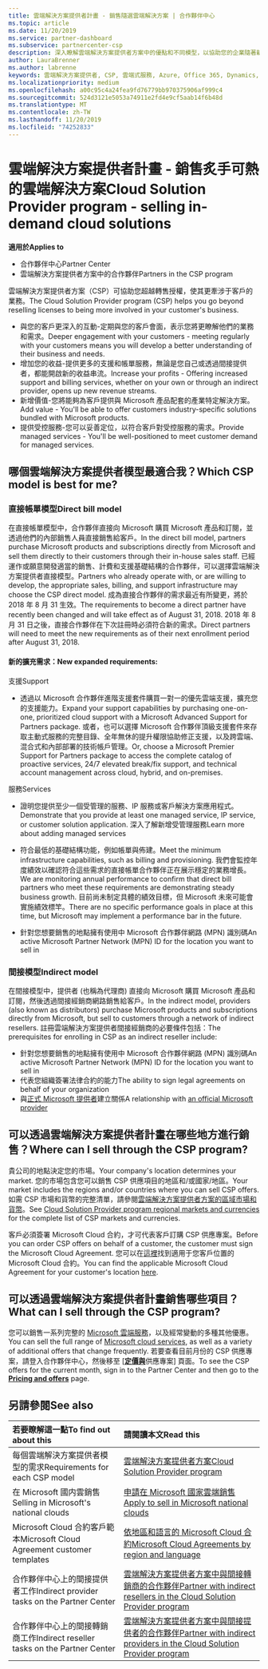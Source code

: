 ```yaml
---
title: 雲端解決方案提供者計畫 - 銷售隨選雲端解決方案 | 合作夥伴中心
ms.topic: article
ms.date: 11/20/2019
ms.service: partner-dashboard
ms.subservice: partnercenter-csp
description: 深入瞭解雲端解決方案提供者方案中的優點和不同模型，以協助您的企業隨著新客戶和新的專長成長。
author: LauraBrenner
ms.author: labrenne
keywords: 雲端解決方案提供者, CSP, 雲端式服務, Azure, Office 365, Dynamics, 雲端解決方案提供者合作夥伴, 過雲端解決方案提供者銷售, 直接合作夥伴, 間接雲端解決方案提供者合作夥伴, 間接雲端解決方案提供者經銷商, 直接雲端解決方案提供者, 間接雲端解決方案提供者, 直接模型, 間接模型, 間接經銷商, 間接提供者, 提供者, 散發者, 雲端解決方案提供者計畫
ms.localizationpriority: medium
ms.openlocfilehash: a00c95c4a24fea9fd76779bb970375906af999c4
ms.sourcegitcommit: 524d3121e5053a74911e2fd4e9cf5aab14f6b48d
ms.translationtype: MT
ms.contentlocale: zh-TW
ms.lasthandoff: 11/20/2019
ms.locfileid: "74252833"
---
```

# <a name="cloud-solution-provider-program---selling-in-demand-cloud-solutions"></a><span data-ttu-id="5f363-104">雲端解決方案提供者計畫 - 銷售炙手可熱的雲端解決方案</span><span class="sxs-lookup"><span data-stu-id="5f363-104">Cloud Solution Provider program - selling in-demand cloud solutions</span></span> 

<span data-ttu-id="5f363-105">**適用於**</span><span class="sxs-lookup"><span data-stu-id="5f363-105">**Applies to**</span></span>

- <span data-ttu-id="5f363-106">合作夥伴中心</span><span class="sxs-lookup"><span data-stu-id="5f363-106">Partner Center</span></span>
- <span data-ttu-id="5f363-107">雲端解決方案提供者方案中的合作夥伴</span><span class="sxs-lookup"><span data-stu-id="5f363-107">Partners in the CSP program</span></span>

<span data-ttu-id="5f363-108">雲端解決方案提供者方案（CSP）可協助您超越轉售授權，使其更牽涉于客戶的業務。</span><span class="sxs-lookup"><span data-stu-id="5f363-108">The Cloud Solution Provider program (CSP) helps you go beyond reselling licenses to being more involved in your customer's business.</span></span>
 
- <span data-ttu-id="5f363-109">與您的客戶更深入的互動-定期與您的客戶會面，表示您將更瞭解他們的業務和需求。</span><span class="sxs-lookup"><span data-stu-id="5f363-109">Deeper engagement with your customers - meeting regularly with your customers means you will develop a better understanding of their business and needs.</span></span>
- <span data-ttu-id="5f363-110">增加您的收益-提供更多的支援和帳單服務，無論是您自己或透過間接提供者，都能開啟新的收益串流。</span><span class="sxs-lookup"><span data-stu-id="5f363-110">Increase your profits - Offering increased support and billing services, whether on your own or through an indirect provider, opens up new revenue streams.</span></span>  
- <span data-ttu-id="5f363-111">新增價值-您將能夠為客戶提供與 Microsoft 產品配套的產業特定解決方案。</span><span class="sxs-lookup"><span data-stu-id="5f363-111">Add value - You'll be able to offer customers industry-specific solutions bundled with Microsoft products.</span></span>
- <span data-ttu-id="5f363-112">提供受控服務-您可以妥善定位，以符合客戶對受控服務的需求。</span><span class="sxs-lookup"><span data-stu-id="5f363-112">Provide managed services - You'll be well-positioned to meet customer demand for managed services.</span></span> 

## <a name="which-csp-model-is-best-for-me"></a><span data-ttu-id="5f363-113">哪個雲端解決方案提供者模型最適合我？</span><span class="sxs-lookup"><span data-stu-id="5f363-113">Which CSP model is best for me?</span></span>

### <a name="direct-bill-model"></a><span data-ttu-id="5f363-114">直接帳單模型</span><span class="sxs-lookup"><span data-stu-id="5f363-114">Direct bill model</span></span>

 <span data-ttu-id="5f363-115">在直接帳單模型中，合作夥伴直接向 Microsoft 購買 Microsoft 產品和訂閱，並透過他們的內部銷售人員直接銷售給客戶。</span><span class="sxs-lookup"><span data-stu-id="5f363-115">In the direct bill model, partners purchase Microsoft products and subscriptions directly from Microsoft and sell them directly to their customers through their in-house sales staff.</span></span> <span data-ttu-id="5f363-116">已經運作或願意開發適當的銷售、計費和支援基礎結構的合作夥伴，可以選擇雲端解決方案提供者直接模型。</span><span class="sxs-lookup"><span data-stu-id="5f363-116">Partners who already operate with, or are willing to develop, the appropriate sales, billing, and support infrastructure may choose the CSP direct model.</span></span> <span data-ttu-id="5f363-117">成為直接合作夥伴的需求最近有所變更，將於 2018 年 8 月 31 生效。</span><span class="sxs-lookup"><span data-stu-id="5f363-117">The requirements to become a direct partner have recently been changed and will take effect as of August 31, 2018.</span></span> <span data-ttu-id="5f363-118">2018 年 8 月 31 日之後，直接合作夥伴在下次註冊時必須符合新的需求。</span><span class="sxs-lookup"><span data-stu-id="5f363-118">Direct partners will need to meet the new requirements as of their next enrollment period after August 31, 2018.</span></span>


#### <a name="new-expanded-requirements"></a><span data-ttu-id="5f363-119">新的擴充需求：</span><span class="sxs-lookup"><span data-stu-id="5f363-119">New expanded requirements:</span></span>

<span data-ttu-id="5f363-120">支援</span><span class="sxs-lookup"><span data-stu-id="5f363-120">Support</span></span>
- <span data-ttu-id="5f363-121">透過以 Microsoft 合作夥伴進階支援套件購買一對一的優先雲端支援，擴充您的支援能力。</span><span class="sxs-lookup"><span data-stu-id="5f363-121">Expand your support capabilities by purchasing one-on-one, prioritized cloud support with a Microsoft Advanced Support for Partners package.</span></span> <span data-ttu-id="5f363-122">或者，也可以選擇 Microsoft 合作夥伴頂級支援套件來存取主動式服務的完整目錄、全年無休的提升權限協助修正支援，以及跨雲端、混合式和內部部署的技術帳戶管理。</span><span class="sxs-lookup"><span data-stu-id="5f363-122">Or, choose a Microsoft Premier Support for Partners package to access the complete catalog of proactive services, 24/7 elevated break/fix support, and technical account management across cloud, hybrid, and on-premises.</span></span> 

<span data-ttu-id="5f363-123">服務</span><span class="sxs-lookup"><span data-stu-id="5f363-123">Services</span></span>

- <span data-ttu-id="5f363-124">證明您提供至少一個受管理的服務、IP 服務或客戶解決方案應用程式。</span><span class="sxs-lookup"><span data-stu-id="5f363-124">Demonstrate that you provide at least one managed service, IP service, or customer solution application.</span></span> <span data-ttu-id="5f363-125">深入了解新增受管理服務</span><span class="sxs-lookup"><span data-stu-id="5f363-125">Learn more about adding managed services</span></span>

- <span data-ttu-id="5f363-126">符合最低的基礎結構功能，例如帳單與佈建。</span><span class="sxs-lookup"><span data-stu-id="5f363-126">Meet the minimum infrastructure capabilities, such as billing and provisioning.</span></span>
<span data-ttu-id="5f363-127">我們會監控年度績效以確認符合這些需求的直接帳單合作夥伴正在展示穩定的業務增長。</span><span class="sxs-lookup"><span data-stu-id="5f363-127">We are monitoring annual performance to confirm that direct bill partners who meet these requirements are demonstrating steady business growth.</span></span> <span data-ttu-id="5f363-128">目前尚未制定具體的績效目標，但 Microsoft 未來可能會實施績效標竿。</span><span class="sxs-lookup"><span data-stu-id="5f363-128">There are no specific performance goals in place at this time, but Microsoft may implement a performance bar in the future.</span></span> 

- <span data-ttu-id="5f363-129">針對您想要銷售的地點擁有使用中 Microsoft 合作夥伴網路 (MPN) 識別碼</span><span class="sxs-lookup"><span data-stu-id="5f363-129">An active Microsoft Partner Network (MPN) ID for the location you want to sell in</span></span>


### <a name="indirect-model"></a><span data-ttu-id="5f363-130">間接模型</span><span class="sxs-lookup"><span data-stu-id="5f363-130">Indirect model</span></span>

<span data-ttu-id="5f363-131">在間接模型中，提供者 (也稱為代理商) 直接向 Microsoft 購買 Microsoft 產品和訂閱，然後透過間接經銷商網路銷售給客戶。</span><span class="sxs-lookup"><span data-stu-id="5f363-131">In the indirect model, providers (also known as distributors) purchase Microsoft products and subscriptions directly from Microsoft, but sell to customers through a network of indirect resellers.</span></span> <span data-ttu-id="5f363-132">註冊雲端解決方案提供者間接經銷商的必要條件包括：</span><span class="sxs-lookup"><span data-stu-id="5f363-132">The prerequisites for enrolling in CSP as an indirect reseller include:</span></span>

- <span data-ttu-id="5f363-133">針對您想要銷售的地點擁有使用中 Microsoft 合作夥伴網路 (MPN) 識別碼</span><span class="sxs-lookup"><span data-stu-id="5f363-133">An active Microsoft Partner Network (MPN) ID for the location you want to sell in</span></span>
- <span data-ttu-id="5f363-134">代表您組織簽署法律合約的能力</span><span class="sxs-lookup"><span data-stu-id="5f363-134">The ability to sign legal agreements on behalf of your organization</span></span>
- <span data-ttu-id="5f363-135">與[正式 Microsoft 提供者](https://partnercenter.microsoft.com/partner/find-a-provider)建立關係</span><span class="sxs-lookup"><span data-stu-id="5f363-135">A relationship with [an official Microsoft provider](https://partnercenter.microsoft.com/partner/find-a-provider)</span></span>


## <a name="where-can-i-sell-through-the-csp-program"></a><span data-ttu-id="5f363-136">可以透過雲端解決方案提供者計畫在哪些地方進行銷售？</span><span class="sxs-lookup"><span data-stu-id="5f363-136">Where can I sell through the CSP program?</span></span>

<span data-ttu-id="5f363-137">貴公司的地點決定您的市場。</span><span class="sxs-lookup"><span data-stu-id="5f363-137">Your company's location determines your market.</span></span> <span data-ttu-id="5f363-138">您的市場包含您可以銷售 CSP 供應項目的地區和/或國家/地區。</span><span class="sxs-lookup"><span data-stu-id="5f363-138">Your market includes the regions and/or countries where you can sell CSP offers.</span></span> <span data-ttu-id="5f363-139">如需 CSP 市場和貨幣的完整清單，請參閱[雲端解決方案提供者方案的區域市場和貨幣](regional-authorization-overview.md)。</span><span class="sxs-lookup"><span data-stu-id="5f363-139">See [Cloud Solution Provider program regional markets and currencies](regional-authorization-overview.md) for the complete list of CSP markets and currencies.</span></span>

<span data-ttu-id="5f363-140">客戶必須簽署 Microsoft Cloud 合約，才可代表客戶訂購 CSP 供應專案。</span><span class="sxs-lookup"><span data-stu-id="5f363-140">Before you can order CSP offers on behalf of a customer, the customer must sign the Microsoft Cloud Agreement.</span></span> <span data-ttu-id="5f363-141">您可以在[這裡](agreements.md)找到適用于您客戶位置的 Microsoft Cloud 合約。</span><span class="sxs-lookup"><span data-stu-id="5f363-141">You can find the applicable Microsoft Cloud Agreement for your customer's location [here](agreements.md).</span></span>  

## <a name="what-can-i-sell-through-the-csp-program"></a><span data-ttu-id="5f363-142">可以透過雲端解決方案提供者計畫銷售哪些項目？</span><span class="sxs-lookup"><span data-stu-id="5f363-142">What can I sell through the CSP program?</span></span>

<span data-ttu-id="5f363-143">您可以銷售一系列完整的 [Microsoft 雲端服務](https://partner.microsoft.com/cloud-solution-provider/products-and-services)，以及經常變動的多種其他優惠。</span><span class="sxs-lookup"><span data-stu-id="5f363-143">You can sell the full range of [Microsoft cloud services](https://partner.microsoft.com/cloud-solution-provider/products-and-services), as well as a variety of additional offers that change frequently.</span></span> <span data-ttu-id="5f363-144">若要查看目前月份的 CSP 供應專案，請登入合作夥伴中心，然後移至 [[**定價與**](https://partnercenter.microsoft.com/pcv/sales)供應專案] 頁面。</span><span class="sxs-lookup"><span data-stu-id="5f363-144">To see the CSP offers for the current month, sign in to the Partner Center and then go to the [**Pricing and offers**](https://partnercenter.microsoft.com/pcv/sales) page.</span></span>

## <a name="see-also"></a><span data-ttu-id="5f363-145">另請參閱</span><span class="sxs-lookup"><span data-stu-id="5f363-145">See also</span></span> 


|<span data-ttu-id="5f363-146">**若要瞭解這一點**</span><span class="sxs-lookup"><span data-stu-id="5f363-146">**To find out about this**</span></span>   |<span data-ttu-id="5f363-147">**請閱讀本文**</span><span class="sxs-lookup"><span data-stu-id="5f363-147">**Read this**</span></span>   |
|:---------------------------|:--------------------|
|<span data-ttu-id="5f363-148">每個雲端解決方案提供者模型的需求</span><span class="sxs-lookup"><span data-stu-id="5f363-148">Requirements for each CSP model</span></span>   | [<span data-ttu-id="5f363-149">雲端解決方案提供者方案</span><span class="sxs-lookup"><span data-stu-id="5f363-149">Cloud Solution Provider program</span></span>](https://partnercenter.microsoft.com/partner/cloud-solution-provider)|
|<span data-ttu-id="5f363-150">在 Microsoft 國内雲銷售</span><span class="sxs-lookup"><span data-stu-id="5f363-150">Selling in Microsoft's national clouds</span></span>   | [<span data-ttu-id="5f363-151">申請在 Microsoft 國家雲端銷售</span><span class="sxs-lookup"><span data-stu-id="5f363-151">Apply to sell in Microsoft national clouds</span></span>](csp-national-clouds-overview.md)|
|<span data-ttu-id="5f363-152">Microsoft Cloud 合約客戶範本</span><span class="sxs-lookup"><span data-stu-id="5f363-152">Microsoft Cloud Agreement customer templates</span></span>   |[<span data-ttu-id="5f363-153">依地區和語言的 Microsoft Cloud 合約</span><span class="sxs-lookup"><span data-stu-id="5f363-153">Microsoft Cloud Agreements by region and language</span></span>](agreements.md)|
|<span data-ttu-id="5f363-154">合作夥伴中心上的間接提供者工作</span><span class="sxs-lookup"><span data-stu-id="5f363-154">Indirect provider tasks on the Partner Center</span></span>  |[<span data-ttu-id="5f363-155">雲端解決方案提供者方案中與間接轉銷商的合作夥伴</span><span class="sxs-lookup"><span data-stu-id="5f363-155">Partner with indirect resellers in the Cloud Solution Provider program</span></span>](indirect-provider-tasks-in-partner-center.md)|
|<span data-ttu-id="5f363-156">合作夥伴中心上的間接轉銷商工作</span><span class="sxs-lookup"><span data-stu-id="5f363-156">Indirect reseller tasks on the Partner Center</span></span>   |[<span data-ttu-id="5f363-157">雲端解決方案提供者方案中與間接提供者的合作夥伴</span><span class="sxs-lookup"><span data-stu-id="5f363-157">Partner with indirect providers in the Cloud Solution Provider program</span></span>](indirect-reseller-tasks-in-partner-center.md)|
